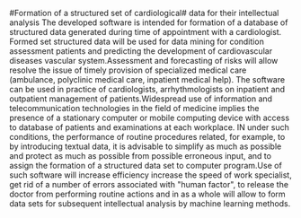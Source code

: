 #Formation of a structured set of cardiological#
data for their intellectual analysis
The developed software is intended for
formation of a database of structured data generated during
time of appointment with a cardiologist. Formed set
structured data will be used for
data mining for condition assessment
patients and predicting the development of cardiovascular diseases
vascular system.Assessment and forecasting of risks will allow
resolve the issue of timely provision of specialized
medical care (ambulance,
polyclinic medical care, inpatient medical
help). The software can be used in
practice of cardiologists, arrhythmologists on inpatient and
outpatient management of patients.Widespread use of information and telecommunication
technologies in the field of medicine implies the presence of a stationary
computer or mobile computing device with access to
database of patients and examinations at each workplace. IN
under such conditions, the performance of routine procedures related, for example, to
by introducing textual data, it is advisable to simplify as much as possible and
protect as much as possible from possible erroneous input, and
to assign the formation of a structured data set to
computer program.Use of such software
will increase efficiency increase the speed of work
specialist, get rid of a number of errors associated with "human
factor", to release the doctor from performing routine actions and in
as a whole will allow to form data sets for subsequent
intellectual analysis by machine learning methods.
